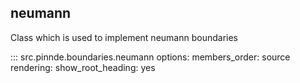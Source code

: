 neumann
----------------

Class which is used to implement neumann boundaries

::: src.pinnde.boundaries.neumann
    options:
        members_order: source
    rendering:
      show_root_heading: yes